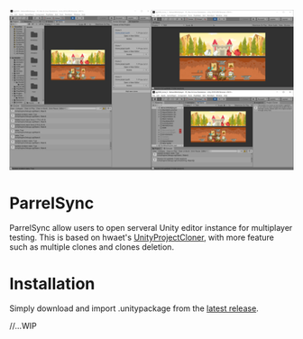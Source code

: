 ![cloner](https://github.com/314pies/ParrelSync/raw/master/ScreenShots/ScreenShot%201.png)
# ParrelSync
ParrelSync allow users to open serveral Unity editor instance for multiplayer testing. This is based on hwaet's [UnityProjectCloner](https://github.com/hwaet/UnityProjectCloner), with more feature such as multiple clones and clones deletion.


# Installation
Simply download and import .unitypackage from the [latest release](https://github.com/314pies/ParrelSync/releases).

//...WIP
